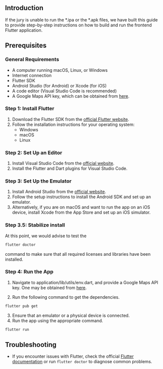 ## Introduction

If the jury is unable to run the *.ipa or the *.apk files, we have built this guide to provide step-by-step instructions on how to build and run the frontend Flutter application. 

## Prerequisites

### General Requirements
- A computer running macOS, Linux, or Windows
- Internet connection
- Flutter SDK
- Android Studio (for Android) or Xcode (for iOS)
- A code editor (Visual Studio Code is recommended)
- A Google Maps API key, which can be obtained from [here](https://developers.google.com/maps).

### Step 1: Install Flutter

1. Download the Flutter SDK from the [official Flutter website](https://flutter.dev/docs/get-started/install).
2. Follow the installation instructions for your operating system:
   - Windows
   - macOS
   - Linux

### Step 2: Set Up an Editor

1. Install Visual Studio Code from the [official website](https://code.visualstudio.com/).
2. Install the Flutter and Dart plugins for Visual Studio Code.

### Step 3: Set Up the Emulator

1. Install Android Studio from the [official website](https://developer.android.com/studio).
2. Follow the setup instructions to install the Android SDK and set up an emulator.
3. Alternatively, if you are on macOS and want to run the app on an iOS device, install Xcode from the App Store and set up an iOS simulator.

### Step 3.5: Stabilize install
At this point, we would advise to test the 
``` bash
flutter doctor
```
command to make sure that all required licenses and libraries have been installed.

### Step 4: Run the App
1. Navigate to application/lib/utils/env.dart, and provide a Google Maps API key. One may be obtained from [here](https://developers.google.com/maps).

2. Run the following command to get the dependencies.
``` bash
flutter pub get
```
3. Ensure that an emulator or a physical device is connected.
4. Run the app using the appropriate command.
``` bash
flutter run
```

## Troubleshooting
  - If you encounter issues with Flutter, check the official [Flutter documentation](https://flutter.dev/docs) or run `flutter doctor` to diagnose common problems.
